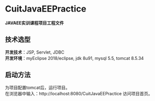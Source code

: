 # CuitJavaEEPractice
**JAVAEE实训课程项目工程文件**

## 技术选型
**开发技术**：JSP, Servlet, JDBC  
**开发环境**：myEclipse 2018/eclipse, jdk 8u91, mysql 5.5, tomcat 8.5.34

## 启动方法
  为项目配置tomcat后，运行项目。  
  在浏览器中输入：http://localhost:8080/CuitJavaEEPractice 访问项目首页。
